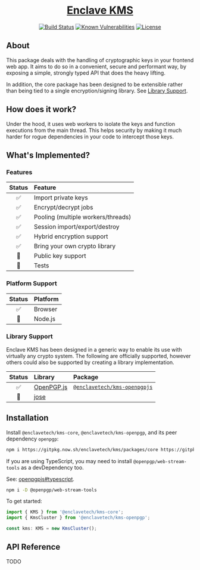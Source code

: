 <div align=center>

# [Enclave KMS](https://github.com/enclavetech/kms)

[![Build Status](https://github.com/enclavetech/key-manager/actions/workflows/build.yml/badge.svg)](https://github.com/enclavetech/key-manager/actions/workflows/build.yml) [![Known Vulnerabilities](https://snyk.io/test/github/enclavetech/key-manager/badge.svg)](https://snyk.io/test/github/enclavetech/key-manager) [![License](https://img.shields.io/github/license/enclavetech/key-manager)](LICENSE) <!-- TODO: uncomment once dist dirs no longer in repo [![Lines of code](https://img.shields.io/tokei/lines/github/enclavetech/key-manager)](https://github.com/enclavetech/kms) -->

</div>

## About

This package deals with the handling of cryptographic keys in your frontend web app. It aims to do so in a convenient, secure and performant way, by exposing a simple, strongly typed API that does the heavy lifting.

In addition, the core package has been designed to be extensible rather than being tied to a single encryption/signing library. See [Library Support](#library-support).

## How does it work?

Under the hood, it uses web workers to isolate the keys and function executions from the main thread. This helps security by making it much harder for rogue dependencies in your code to intercept those keys.

## What's Implemented?

### Features

|       Status       | Feature                            |
| :----------------: | :--------------------------------- |
| :white_check_mark: | Import private keys                |
| :white_check_mark: | Encrypt/decrypt jobs               |
| :white_check_mark: | Pooling (multiple workers/threads) |
| :white_check_mark: | Session import/export/destroy      |
| :white_check_mark: | Hybrid encryption support          |
| :white_check_mark: | Bring your own crypto library      |
|   :construction:   | Public key support                 |
|   :construction:   | Tests                              |

### Platform Support

|       Status       | Platform |
| :----------------: | :------- |
| :white_check_mark: | Browser  |
|   :construction:   | Node.js  |

### Library Support

Enclave KMS has been designed in a generic way to enable its use with virtually any crypto system. The following are officially supported, however others could also be supported by creating a library implementation.

<!-- TODO: provide library implementation docs -->

|       Status       | Library                               | Package                                            |
| :----------------: | :------------------------------------ | :------------------------------------------------- |
| :white_check_mark: | [OpenPGP.js](https://openpgpjs.org)   | [`@enclavetech/kms-openpgpjs`](packages/openpgpjs) |
|   :construction:   | [jose](https://github.com/panva/jose) |

## Installation

Install `@enclavetech/kms-core`, `@enclavetech/kms-openpgp`, and its peer dependency `openpgp`:

```sh
npm i https://gitpkg.now.sh/enclavetech/kms/packages/core https://gitpkg.now.sh/enclavetech/kms/packages/openpgp openpgp
```

If you are using TypeScript, you may need to install `@openpgp/web-stream-tools` as a devDependency too.

See: [openpgpjs#typescript](https://github.com/openpgpjs/openpgpjs#typescript).

```sh
npm i -D @openpgp/web-stream-tools
```

To get started:

```ts
import { KMS } from '@enclavetech/kms-core';
import { KmsCluster } from '@enclavetech/kms-openpgp';

const kms: KMS = new KmsCluster();
```

## API Reference

TODO
